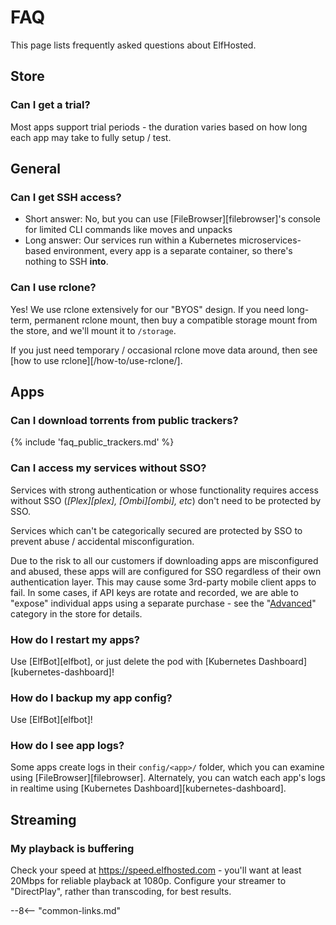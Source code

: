 # FAQ

This page lists frequently asked questions about ElfHosted.

## Store

### Can I get a trial?

Most apps support trial periods - the duration varies based on how long each app may take to fully setup / test.

## General

### Can I get SSH access?

* Short answer: No, but you can use [FileBrowser][filebrowser]'s console for limited CLI commands like moves and unpacks
* Long answer: Our services run within a Kubernetes microservices-based environment, every app is a separate container, so there's nothing to SSH **into**.

### Can I use rclone?

Yes! We use rclone extensively for our "BYOS" design. If you need long-term, permanent rclone mount, then buy a compatible storage mount from the store, and we'll mount it to `/storage`. 

If you just need temporary / occasional rclone move data around, then see [how to use rclone][/how-to/use-rclone/].

## Apps

### Can I download torrents from public trackers?

{% include 'faq_public_trackers.md' %}

### Can I access my services without SSO?

Services with strong authentication or whose functionality requires access without SSO (*[Plex][plex], [Ombi][ombi], etc*) don't need to be protected by SSO. 

Services which can't be categorically secured are protected by SSO to prevent abuse / accidental misconfiguration.

Due to the risk to all our customers if downloading apps are misconfigured and abused, these apps will are configured for SSO regardless of their own authentication layer. This may cause some 3rd-party mobile client apps to fail. In some cases, if API keys are rotate and recorded, we are able to "expose" individual apps using a separate purchase - see the "[Advanced](https://store.elfhosted.com/product-category/advanced/)" category in the store for details.

### How do I restart my apps?

Use [ElfBot][elfbot], or just delete the pod with [Kubernetes Dashboard][kubernetes-dashboard]!

### How do I backup my app config?

Use [ElfBot][elfbot]!

### How do I see app logs?

Some apps create logs in their `config/<app>/` folder, which you can examine using [FileBrowser][filebrowser]. Alternately, you can watch each app's logs in realtime using [Kubernetes Dashboard][kubernetes-dashboard].

## Streaming

### My playback is buffering

Check your speed at https://speed.elfhosted.com - you'll want at least 20Mbps for reliable playback at 1080p. Configure your streamer to "DirectPlay", rather than transcoding, for best results.

--8<-- "common-links.md"